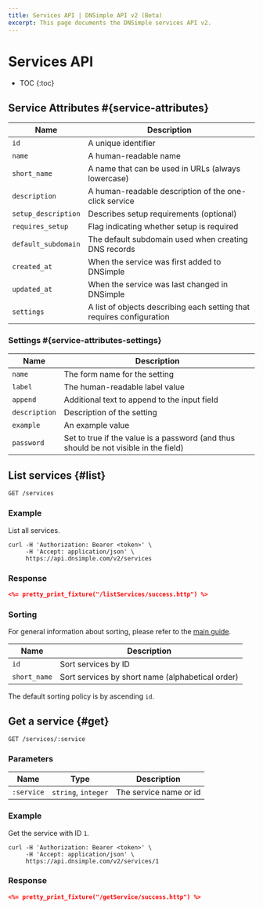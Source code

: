 ```yaml
---
title: Services API | DNSimple API v2 (Beta)
excerpt: This page documents the DNSimple services API v2.
---
```


# Services API

* TOC
{:toc}

## Service Attributes #{service-attributes}

Name | Description
-----|------------
`id` | A unique identifier
`name` | A human-readable name
`short_name` | A name that can be used in URLs (always lowercase)
`description` | A human-readable description of the one-click service
`setup_description` | Describes setup requirements (optional)
`requires_setup` | Flag indicating whether setup is required
`default_subdomain` | The default subdomain used when creating DNS records
`created_at` | When the service was first added to DNSimple
`updated_at` | When the service was last changed in DNSimple
`settings` | A list of objects describing each setting that requires configuration

### Settings #{service-attributes-settings}

Name | Description
-----|------------
`name` | The form name for the setting
`label` | The human-readable label value
`append` | Additional text to append to the input field
`description` | Description of the setting
`example` | An example value
`password` | Set to true if the value is a password (and thus should be not visible in the field)

## List services {#list}

    GET /services

### Example

List all services.

    curl -H 'Authorization: Bearer <token>' \
         -H 'Accept: application/json' \
         https://api.dnsimple.com/v2/services

### Response

~~~json
<%= pretty_print_fixture("/listServices/success.http") %>
~~~

### Sorting

For general information about sorting, please refer to the [main guide](/v2/#sorting).

Name | Description
-----|------------
`id` | Sort services by ID
`short_name` | Sort services by short name (alphabetical order)

The default sorting policy is by ascending `id`.


## Get a service {#get}

    GET /services/:service

### Parameters

Name | Type | Description
-----|------|------------
`:service` | `string`, `integer` | The service name or id

### Example

Get the service with ID `1`.

    curl -H 'Authorization: Bearer <token>' \
         -H 'Accept: application/json' \
         https://api.dnsimple.com/v2/services/1

### Response

~~~json
<%= pretty_print_fixture("/getService/success.http") %>
~~~
